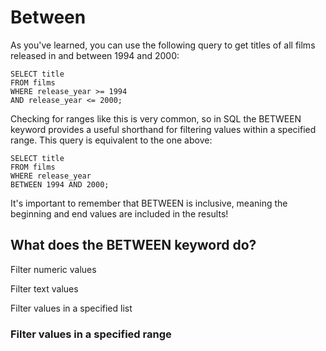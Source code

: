 # Between

As you've learned, you can use the following query to get titles of all films released in and between 1994 and 2000:

    SELECT title
    FROM films
    WHERE release_year >= 1994
    AND release_year <= 2000;

Checking for ranges like this is very common, so in SQL the BETWEEN keyword provides a useful shorthand for filtering values within a specified range. This query is equivalent to the one above:

    SELECT title
    FROM films
    WHERE release_year
    BETWEEN 1994 AND 2000;

It's important to remember that BETWEEN is inclusive, meaning the beginning and end values are included in the results!

## What does the BETWEEN keyword do?

Filter numeric values

Filter text values

Filter values in a specified list

### Filter values in a specified range